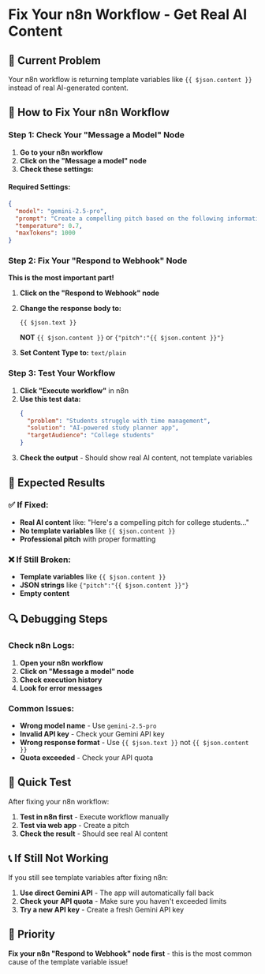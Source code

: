 # Fix Your n8n Workflow - Get Real AI Content

## 🚨 Current Problem
Your n8n workflow is returning template variables like `{{ $json.content }}` instead of real AI-generated content.

## 🔧 How to Fix Your n8n Workflow

### Step 1: Check Your "Message a Model" Node

1. **Go to your n8n workflow**
2. **Click on the "Message a model" node**
3. **Check these settings:**

#### Required Settings:
```json
{
  "model": "gemini-2.5-pro",
  "prompt": "Create a compelling pitch based on the following information:\n\nProblem: {{ $json.problem }}\nSolution: {{ $json.solution }}\nTarget Audience: {{ $json.targetAudience || 'General audience' }}\n\nPlease create a professional, engaging pitch that highlights the problem and solution. Format with clear sections.",
  "temperature": 0.7,
  "maxTokens": 1000
}
```

### Step 2: Fix Your "Respond to Webhook" Node

**This is the most important part!**

1. **Click on the "Respond to Webhook" node**
2. **Change the response body to:**
   ```
   {{ $json.text }}
   ```
   **NOT** `{{ $json.content }}` or `{"pitch":"{{ $json.content }}"}`

3. **Set Content Type to:** `text/plain`

### Step 3: Test Your Workflow

1. **Click "Execute workflow"** in n8n
2. **Use this test data:**
   ```json
   {
     "problem": "Students struggle with time management",
     "solution": "AI-powered study planner app",
     "targetAudience": "College students"
   }
   ```
3. **Check the output** - Should show real AI content, not template variables

## 🎯 Expected Results

### ✅ If Fixed:
- **Real AI content** like: "Here's a compelling pitch for college students..."
- **No template variables** like `{{ $json.content }}`
- **Professional pitch** with proper formatting

### ❌ If Still Broken:
- **Template variables** like `{{ $json.content }}`
- **JSON strings** like `{"pitch":"{{ $json.content }}"}`
- **Empty content**

## 🔍 Debugging Steps

### Check n8n Logs:
1. **Open your n8n workflow**
2. **Click on "Message a model" node**
3. **Check execution history**
4. **Look for error messages**

### Common Issues:
- **Wrong model name** - Use `gemini-2.5-pro`
- **Invalid API key** - Check your Gemini API key
- **Wrong response format** - Use `{{ $json.text }}` not `{{ $json.content }}`
- **Quota exceeded** - Check your API quota

## 🚀 Quick Test

After fixing your n8n workflow:

1. **Test in n8n first** - Execute workflow manually
2. **Test via web app** - Create a pitch
3. **Check the result** - Should see real AI content

## 📞 If Still Not Working

If you still see template variables after fixing n8n:

1. **Use direct Gemini API** - The app will automatically fall back
2. **Check your API quota** - Make sure you haven't exceeded limits
3. **Try a new API key** - Create a fresh Gemini API key

## 🎯 Priority

**Fix your n8n "Respond to Webhook" node first** - this is the most common cause of the template variable issue! 